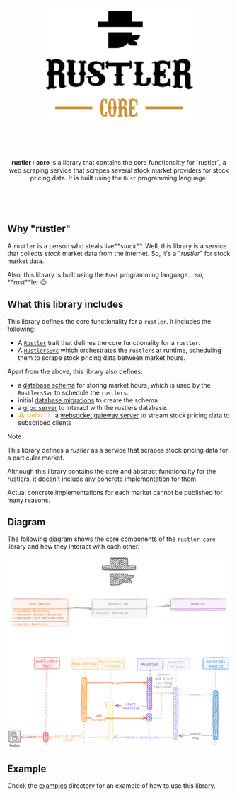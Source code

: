<p align="center"><img src=".github/img/rustler-core-logo.svg" height="264"></p>

<br>
<br>
<br>

<p align="center">
𝐫𝐮𝐬𝐭𝐥𝐞𝐫 ⫮ 𝐜𝐨𝐫𝐞 is a library that contains the core functionality for `rustler`, a web scraping service that scrapes several stock market providers for stock pricing data. It is built using the <code>Rust</code> programming language.
</p>

<br>
<br>
<br>

## Why "rustler"

A `rustler` is a person who steals live**_stock_**. Well, this library is a service that collects _stock_ market data from the internet. So, it's a "_rustler_" for stock market data.

Also, this library is built using the `Rust` programming language... so, **_rust_**ler 😊

## What this library includes

This library defines the core functionality for a `rustler`. It includes the following:

-   A [`Rustler`](./lib/rustlers/rustlers.rs) trait that defines the core functionality for a `rustler`.
-   A [`RustlersSvc`](./lib/rustlers/svc.rs) which orchestrates the `rustlers` at runtime, scheduling them to scrape stock pricing data between market hours.

Apart from the above, this library also defines:

-   a [database schema](./lib/entities/orm/) for storing market hours, which is used by the `RustlersSvc` to schedule the `rustlers`.
-   initial [database migrations](./lib/entities/migration) to create the schema.
-   a [grpc server](./lib/grpc/) to interact with the rustlers database.
-   <img alt="unimplemented" src="./.github/img/todo.svg" height="12"> a [websocket gateway server](./lib/socket/) to stream stock pricing data to subscribed clients

> [!NOTE]
>
> This library defines a _rustler_ as a service that scrapes stock pricing data for a
> particular market.
>
> Although this library contains the core and abstract functionality for the rustlers, it doesn't include any concrete implementation for them.
>
> Actual concrete implementations for each market cannot be published for many reasons.

## Diagram

The following diagram shows the core components of the `rustler-core` library and how they interact
with each other.

<p align="center"><img src=".github/img/diagram.svg"></p>

## Example

Check the [examples](./examples) directory for an example of how to use this library.
